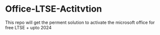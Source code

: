 # Office-LTSE-Actitvtion
This repo will get the perment solution to activate the microsoft office for free LTSE + upto 2024
